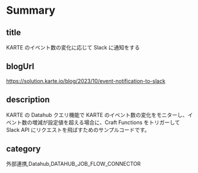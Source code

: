 # Summary

## title

KARTE のイベント数の変化に応じて Slack に通知をする

## blogUrl
https://solution.karte.io/blog/2023/10/event-notification-to-slack

## description

KARTE の Datahub クエリ機能で KARTE のイベント数の変化をモニターし、イベント数の増減が設定値を超える場合に、Craft Functions をトリガーして Slack API にリクエストを飛ばすためのサンプルコードです。

## category

外部連携,Datahub,DATAHUB_JOB_FLOW_CONNECTOR